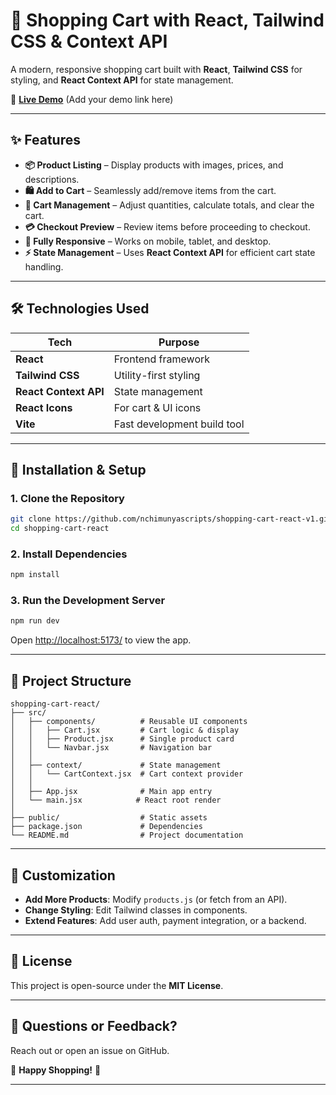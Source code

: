 # **🛒 Shopping Cart with React, Tailwind CSS & Context API**

A modern, responsive shopping cart built with **React**, **Tailwind CSS** for styling, and **React Context API** for state management.

🔗 **[Live Demo](#)** (Add your demo link here)

---

## **✨ Features**

- **📦 Product Listing** – Display products with images, prices, and descriptions.
- **🛍️ Add to Cart** – Seamlessly add/remove items from the cart.
- **🧮 Cart Management** – Adjust quantities, calculate totals, and clear the cart.
- **💳 Checkout Preview** – Review items before proceeding to checkout.
- **📱 Fully Responsive** – Works on mobile, tablet, and desktop.
- **⚡ State Management** – Uses **React Context API** for efficient cart state handling.

---

## **🛠️ Technologies Used**

| **Tech**              | **Purpose**                 |
| --------------------- | --------------------------- |
| **React**             | Frontend framework          |
| **Tailwind CSS**      | Utility-first styling       |
| **React Context API** | State management            |
| **React Icons**       | For cart & UI icons         |
| **Vite**              | Fast development build tool |

---

## **🚀 Installation & Setup**

### **1. Clone the Repository**

```bash
git clone https://github.com/nchimunyascripts/shopping-cart-react-v1.git
cd shopping-cart-react
```

### **2. Install Dependencies**

```bash
npm install
```

### **3. Run the Development Server**

```bash
npm run dev
```

Open [http://localhost:5173/](http://localhost:5173/) to view the app.

---

## **📂 Project Structure**

```
shopping-cart-react/
├── src/
│   ├── components/          # Reusable UI components
│   │   ├── Cart.jsx         # Cart logic & display
│   │   ├── Product.jsx      # Single product card
│   │   └── Navbar.jsx       # Navigation bar
│   │
│   ├── context/             # State management
│   │   └── CartContext.jsx  # Cart context provider
│   │
│   ├── App.jsx              # Main app entry
│   └── main.jsx            # React root render
│
├── public/                  # Static assets
├── package.json             # Dependencies
└── README.md                # Project documentation
```

---

## **🔧 Customization**

- **Add More Products**: Modify `products.js` (or fetch from an API).
- **Change Styling**: Edit Tailwind classes in components.
- **Extend Features**: Add user auth, payment integration, or a backend.

---

## **📜 License**

This project is open-source under the **MIT License**.

---

## **💬 Questions or Feedback?**

Reach out or open an issue on GitHub.

🚀 **Happy Shopping!** 🚀

---
